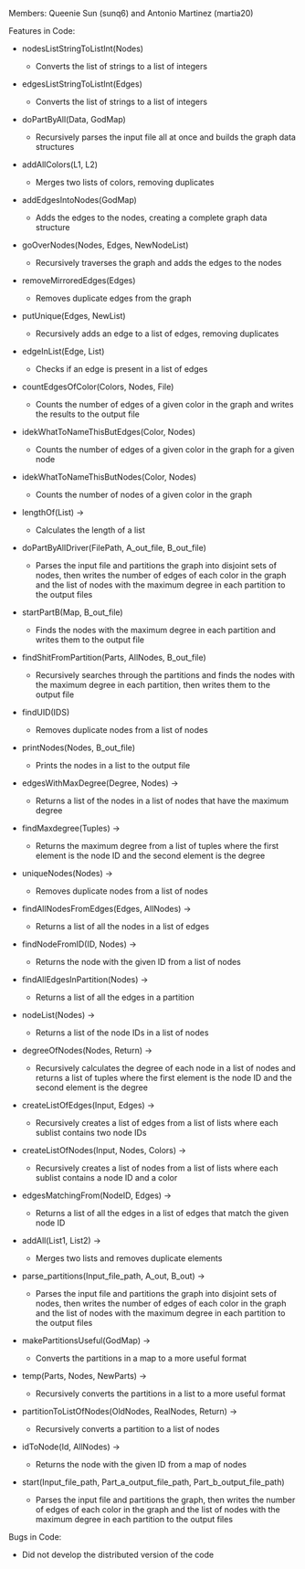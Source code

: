 Members: Queenie Sun (sunq6) and Antonio Martinez (martia20)

Features in Code:
- nodesListStringToListInt(Nodes)
    - Converts the list of strings to a list of integers

- edgesListStringToListInt(Edges)
    - Converts the list of strings to a list of integers

- doPartByAll(Data, GodMap)
    - Recursively parses the input file all at once and builds the graph data structures

- addAllColors(L1, L2)
    - Merges two lists of colors, removing duplicates

- addEdgesIntoNodes(GodMap)
    - Adds the edges to the nodes, creating a complete graph data structure

- goOverNodes(Nodes, Edges, NewNodeList)
    - Recursively traverses the graph and adds the edges to the nodes

- removeMirroredEdges(Edges)
    - Removes duplicate edges from the graph

- putUnique(Edges, NewList)
    - Recursively adds an edge to a list of edges, removing duplicates

- edgeInList(Edge, List)
    -  Checks if an edge is present in a list of edges

- countEdgesOfColor(Colors, Nodes, File)
    - Counts the number of edges of a given color in the graph and writes the results to the output file

- idekWhatToNameThisButEdges(Color, Nodes) 
    - Counts the number of edges of a given color in the graph for a given node

- idekWhatToNameThisButNodes(Color, Nodes)
    - Counts the number of nodes of a given color in the graph

- lengthOf(List) ->
    - Calculates the length of a list

- doPartByAllDriver(FilePath, A_out_file, B_out_file)
    - Parses the input file and partitions the graph into disjoint sets of nodes, then writes the number of edges of each color in the graph and the list of nodes with the maximum degree in each partition to the output files

- startPartB(Map, B_out_file)
    - Finds the nodes with the maximum degree in each partition and writes them to the output file

- findShitFromPartition(Parts, AllNodes, B_out_file)
    - Recursively searches through the partitions and finds the nodes with the maximum degree in each partition, then writes them to the output file

- findUID(IDS)
    - Removes duplicate nodes from a list of nodes

- printNodes(Nodes, B_out_file)
    -  Prints the nodes in a list to the output file

- edgesWithMaxDegree(Degree, Nodes) ->
    - Returns a list of the nodes in a list of nodes that have the maximum degree

- findMaxdegree(Tuples) ->
    - Returns the maximum degree from a list of tuples where the first element is the node ID and the second element is the degree

- uniqueNodes(Nodes) ->
    -  Removes duplicate nodes from a list of nodes

- findAllNodesFromEdges(Edges, AllNodes) ->
    - Returns a list of all the nodes in a list of edges

- findNodeFromID(ID, Nodes) ->
    - Returns the node with the given ID from a list of nodes

- findAllEdgesInPartition(Nodes) ->
    - Returns a list of all the edges in a partition

- nodeList(Nodes) ->
    - Returns a list of the node IDs in a list of nodes

- degreeOfNodes(Nodes, Return) ->
    - Recursively calculates the degree of each node in a list of nodes and returns a list of tuples where the first element is the node ID and the second element is the degree

- createListOfEdges(Input, Edges) ->
    - Recursively creates a list of edges from a list of lists where each sublist contains two node IDs

- createListOfNodes(Input, Nodes, Colors) ->
    -  Recursively creates a list of nodes from a list of lists where each sublist contains a node ID and a color

- edgesMatchingFrom(NodeID, Edges) ->
    - Returns a list of all the edges in a list of edges that match the given node ID

- addAll(List1, List2) ->
    - Merges two lists and removes duplicate elements

- parse_partitions(Input_file_path, A_out, B_out) ->
    - Parses the input file and partitions the graph into disjoint sets of nodes, then writes the number of edges of each color in the graph and the list of nodes with the maximum degree in each partition to the output files

- makePartitionsUseful(GodMap) ->
    - Converts the partitions in a map to a more useful format

- temp(Parts, Nodes, NewParts) ->
    - Recursively converts the partitions in a list to a more useful format

- partitionToListOfNodes(OldNodes, RealNodes, Return) ->
    - Recursively converts a partition to a list of nodes

- idToNode(Id, AllNodes) ->
    - Returns the node with the given ID from a map of nodes

- start(Input_file_path, Part_a_output_file_path, Part_b_output_file_path)
    -  Parses the input file and partitions the graph, then writes the number of edges of each color in the graph and the list of nodes with the maximum degree in each partition to the output files


Bugs in Code:
- Did not develop the distributed version of the code